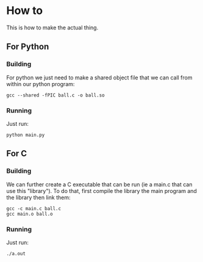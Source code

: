 # How to

This is how to make the actual thing.

## For Python

### Building

For python we just need to make a shared object file that we can call
from within our python program:

	gcc --shared -fPIC ball.c -o ball.so

### Running

Just run:

	python main.py

## For C

### Building

We can further create a C executable that can be run (ie a main.c that
can use this "library"). To do that, first compile the library the main
program and the library then link them:

	gcc -c main.c ball.c
	gcc main.o ball.o

### Running

Just run:

	./a.out
